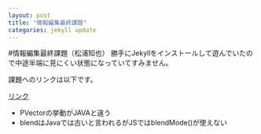 ```yaml
---
layout: post
title: "情報編集最終課題"
categories: jekyll update
---
```


#情報編集最終課題（松浦知也）
勝手にJekyllをインストールして遊んでいたので中途半端に見にくい状態になっていてすみません。

課題へのリンクは以下です。

[リンク](infoeditkadai/index.html)

* PVectorの挙動がJAVAと違う
* blendはJavaでは古いと言われるがJSではblendMode()が使えない
